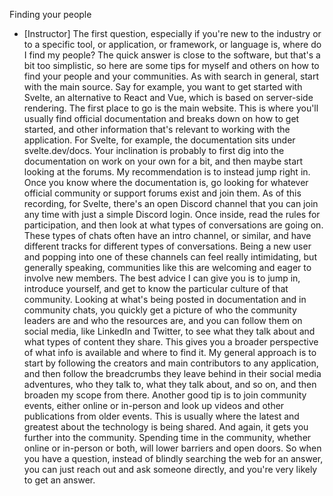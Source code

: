 Finding your people
- [Instructor] The first question, especially if you're new to the industry or to a specific tool, or application, or framework, or language is, where do I find my people? The quick answer is close to the software, but that's a bit too simplistic, so here are some tips for myself and others on how to find your people and your communities. As with search in general, start with the main source. Say for example, you want to get started with Svelte, an alternative to React and Vue, which is based on server-side rendering. The first place to go is the main website. This is where you'll usually find official documentation and breaks down on how to get started, and other information that's relevant to working with the application. For Svelte, for example, the documentation sits under svelte.dev/docs. Your inclination is probably to first dig into the documentation on work on your own for a bit, and then maybe start looking at the forums. My recommendation is to instead jump right in. Once you know where the documentation is, go looking for whatever official community or support forums exist and join them. As of this recording, for Svelte, there's an open Discord channel that you can join any time with just a simple Discord login. Once inside, read the rules for participation, and then look at what types of conversations are going on. These types of chats often have an intro channel, or similar, and have different tracks for different types of conversations. Being a new user and popping into one of these channels can feel really intimidating, but generally speaking, communities like this are welcoming and eager to involve new members. The best advice I can give you is to jump in, introduce yourself, and get to know the particular culture of that community. Looking at what's being posted in documentation and in community chats, you quickly get a picture of who the community leaders are and who the resources are, and you can follow them on social media, like LinkedIn and Twitter, to see what they talk about and what types of content they share. This gives you a broader perspective of what info is available and where to find it. My general approach is to start by following the creators and main contributors to any application, and then follow the breadcrumbs they leave behind in their social media adventures, who they talk to, what they talk about, and so on, and then broaden my scope from there. Another good tip is to join community events, either online or in-person and look up videos and other publications from older events. This is usually where the latest and greatest about the technology is being shared. And again, it gets you further into the community. Spending time in the community, whether online or in-person or both, will lower barriers and open doors. So when you have a question, instead of blindly searching the web for an answer, you can just reach out and ask someone directly, and you're very likely to get an answer.